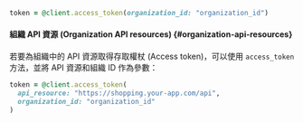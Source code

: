 ```ruby
token = @client.access_token(organization_id: "organization_id")
```

#### 組織 API 資源 (Organization API resources) {#organization-api-resources}

若要為組織中的 API 資源取得存取權杖 (Access token)，可以使用 `access_token` 方法，並將 API 資源和組織 ID 作為參數：

```ruby
token = @client.access_token(
  api_resource: "https://shopping.your-app.com/api",
  organization_id: "organization_id"
)
```
